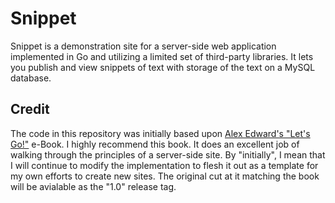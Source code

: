 # Snippet

Snippet is a demonstration site for a server-side web application implemented in Go and utilizing a limited set of third-party libraries.
It lets you publish and view snippets of text with storage of the text on a MySQL database.

## Credit

The code in this repository was initially based upon [Alex Edward's "Let's Go!"](https://lets-go.alexedwards.net/) e-Book.
I highly recommend this book.  It does an excellent job of walking through the principles of a server-side site.
By "initially", I mean that I will continue to modify the implementation to flesh it out as a template for my own efforts to
create new sites.  The original cut at it matching the book will be avialable as the "1.0" release tag.